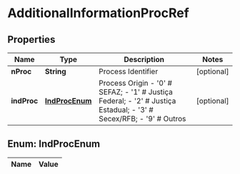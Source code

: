 
# AdditionalInformationProcRef

## Properties
Name | Type | Description | Notes
------------ | ------------- | ------------- | -------------
**nProc** | **String** | Process Identifier |  [optional]
**indProc** | [**IndProcEnum**](#IndProcEnum) | Process Origin - &#39;0&#39; # SEFAZ; - &#39;1&#39; # Justiça Federal; - &#39;2&#39; # Justiça Estadual; - &#39;3&#39; # Secex/RFB; - &#39;9&#39; # Outros  |  [optional]


<a name="IndProcEnum"></a>
## Enum: IndProcEnum
Name | Value
---- | -----



